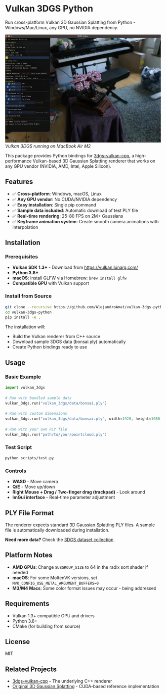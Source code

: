 # Vulkan 3DGS Python

Run cross-platform Vulkan 3D Gaussian Splatting from Python - Windows/Mac/Linux, any GPU, no NVIDIA dependency.

![macOS Screenshot](media/g_macos.png)
*Vulkan 3DGS running on MacBook Air M2*

This package provides Python bindings for [3dgs-vulkan-cpp](https://github.com/AlejandroAmat/3dgs-vulkan-cpp), a high-performance Vulkan-based 3D Gaussian Splatting renderer that works on any GPU vendor (NVIDIA, AMD, Intel, Apple Silicon).

## Features

- ✅ **Cross-platform**: Windows, macOS, Linux
- ✅ **Any GPU vendor**: No CUDA/NVIDIA dependency  
- ✅ **Easy installation**: Single pip command
- ✅ **Sample data included**: Automatic download of test PLY file
- ✅ **Real-time rendering**: 25-80 FPS on 2M+ Gaussians
- ✅ **Keyframe animation system**: Create smooth camera animations with interpolation

## Installation

### Prerequisites
- **Vulkan SDK 1.3+** - Download from https://vulkan.lunarg.com/
- **Python 3.8+**
- **macOS**: Install GLFW via Homebrew: `brew install glfw`
- **Compatible GPU** with Vulkan support

### Install from Source
```bash
git clone --recursive https://github.com/AlejandroAmat/vulkan-3dgs-python.git
cd vulkan-3dgs-python
pip install -e .
```

The installation will:
- Build the Vulkan renderer from C++ source
- Download sample 3DGS data (bonsai.ply) automatically
- Create Python bindings ready to use

## Usage

### Basic Example
```python
import vulkan_3dgs

# Run with bundled sample data
vulkan_3dgs.run("vulkan_3dgs/data/bonsai.ply")

# Run with custom dimensions  
vulkan_3dgs.run("vulkan_3dgs/data/bonsai.ply", width=1920, height=1080)

# Run with your own PLY file
vulkan_3dgs.run("path/to/your/pointcloud.ply")
```

### Test Script
```bash
python scripts/test.py
```

### Controls
- **WASD** - Move camera
- **Q/E** - Move up/down  
- **Right Mouse + Drag / Two-finger drag (trackpad)** - Look around
- **ImGui interface** - Real-time parameter adjustment

## PLY File Format

The renderer expects standard 3D Gaussian Splatting PLY files. A sample file is automatically downloaded during installation.

**Need more data?** Check the [3DGS dataset collection](https://huggingface.co/datasets/dylanebert/3dgs/tree/main).

## Platform Notes

- **AMD GPUs**: Change `SUBGROUP_SIZE` to 64 in the radix sort shader if needed
- **macOS**: For some MoltenVK versions, set `MVK_CONFIG_USE_METAL_ARGUMENT_BUFFERS=0`
- **M3/M4 Macs**: Some color format issues may occur - being addressed

## Requirements

- Vulkan 1.3+ compatible GPU and drivers
- Python 3.8+
- CMake (for building from source)

## License

MIT

## Related Projects

- [3dgs-vulkan-cpp](https://github.com/AlejandroAmat/3dgs-vulkan-cpp) - The underlying C++ renderer
- [Original 3D Gaussian Splatting](https://github.com/graphdeco-inria/gaussian-splatting) - CUDA-based reference implementation
